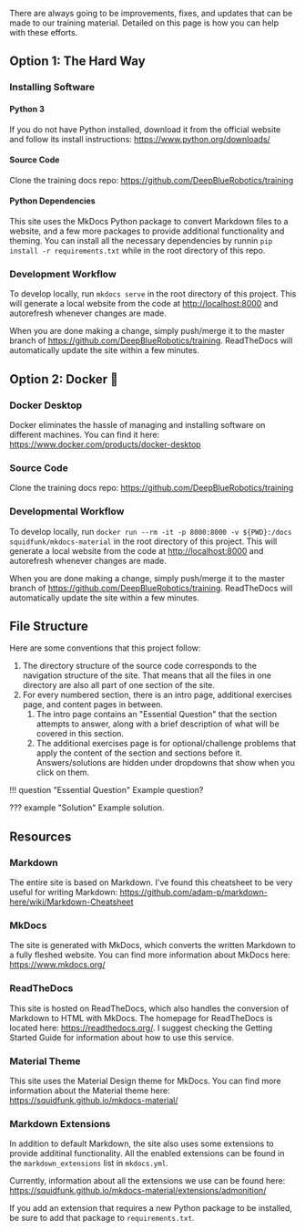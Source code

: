 There are always going to be improvements, fixes, and updates that can be made to our training material. Detailed on this page is how you can help with these efforts.

## Option 1: The Hard Way

### Installing Software

#### Python 3
If you do not have Python installed, download it from the official website and follow its install instructions: <https://www.python.org/downloads/>

#### Source Code
Clone the training docs repo: <https://github.com/DeepBlueRobotics/training>

#### Python Dependencies
This site uses the MkDocs Python package to convert Markdown files to a website, and a few more packages to provide additional functionality and theming. You can install all the necessary dependencies by runnin `pip install -r requirements.txt` while in the root directory of this repo.


### Development Workflow
To develop locally, run `mkdocs serve` in the root directory of this project. This will generate a local website from the code at <http://localhost:8000> and autorefresh whenever changes are made. 

When you are done making a change, simply push/merge it to the master branch of <https://github.com/DeepBlueRobotics/training>. ReadTheDocs will automatically update the site within a few minutes.

## Option 2: Docker 🐋

### Docker Desktop

Docker eliminates the hassle of managing and installing software on different machines. You can find it here: <https://www.docker.com/products/docker-desktop>

### Source Code

Clone the training docs repo: <https://github.com/DeepBlueRobotics/training>

### Developmental Workflow

To develop locally, run `docker run --rm -it -p 8000:8000 -v ${PWD}:/docs squidfunk/mkdocs-material` in the root directory of this project. This will generate a local website from the code at <http://localhost:8000> and autorefresh whenever changes are made. 

When you are done making a change, simply push/merge it to the master branch of <https://github.com/DeepBlueRobotics/training>. ReadTheDocs will automatically update the site within a few minutes.


## File Structure
Here are some conventions that this project follow:

1. The directory structure of the source code corresponds to the navigation structure of the site. That means that all the files in one directory are also all part of one section of the site. 
2. For every numbered section, there is an intro page, additional exercises page, and content pages in between.
    1. The intro page contains an "Essential Question" that the section attempts to answer, along with a brief description of what will be covered in this section.
    3. The additional exercises page is for optional/challenge problems that apply the content of the section and sections before it. Answers/solutions are hidden under dropdowns that show when you click on them.

!!! question "Essential Question"
    Example question?

??? example "Solution"
    Example solution.

## Resources

### Markdown
The entire site is based on Markdown. I've found this cheatsheet to be very useful for writing Markdown: <https://github.com/adam-p/markdown-here/wiki/Markdown-Cheatsheet>

### MkDocs 
The site is generated with MkDocs, which converts the written Markdown to a fully fleshed website. You can find more information about MkDocs here: <https://www.mkdocs.org/>

### ReadTheDocs
This site is hosted on ReadTheDocs, which also handles the conversion of Markdown to HTML with MkDocs. The homepage for ReadTheDocs is located here: <https://readthedocs.org/>. I suggest checking the Getting Started Guide for information about how to use this service.

### Material Theme
This site uses the Material Design theme for MkDocs. You can find more information about the Material theme here: <https://squidfunk.github.io/mkdocs-material/>

### Markdown Extensions
In addition to default Markdown, the site also uses some extensions to provide additinal functionality. All the enabled extensions can be found in the `markdown_extensions` list in `mkdocs.yml`. 

Currently, information about all the extensions we use can be found here: <https://squidfunk.github.io/mkdocs-material/extensions/admonition/>

If you add an extension that requires a new Python package to be installed, be sure to add that package to `requirements.txt`.